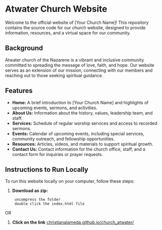 # Atwater Church Website

Welcome to the official website of [Your Church Name]! This repository contains the source code for our church website, designed to provide information, resources, and a virtual space for our community.

## Background

Atwater church of the Nazarene is a vibrant and inclusive community committed to spreading the message of love, faith, and hope. Our website serves as an extension of our mission, connecting with our members and reaching out to those seeking spiritual guidance.

## Features

- **Home:** A brief introduction to [Your Church Name] and highlights of upcoming events, sermons, and activities.
- **About Us:** Information about the history, values, leadership team, and staff.
- **Services:** Schedule of regular worship services and access to recorded sermons.
- **Events:** Calendar of upcoming events, including special services, community outreach, and fellowship opportunities.
- **Resources:** Articles, videos, and materials to support spiritual growth.
- **Contact Us:** Contact information for the church office, staff, and a contact form for inquiries or prayer requests.

## Instructions to Run Locally

To run this website locally on your computer, follow these steps:

1. **Download as zip:**
   ```
    uncompress the folder
    double click the index.html file
   ```
OR
1. **Click on the link**
[christianalameda.github.io/church_atwater/](https://christianalameda.github.io/church_atwater/)
